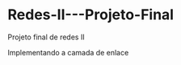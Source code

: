Redes-II---Projeto-Final
=========================

Projeto final de redes II

Implementando a camada de enlace